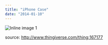 ```yaml
---
title: "iPhone Case"
date: "2014-01-10"
---
```


<div class="content">
<p><img alt="Inline image 1" src="/preposterous/assets/186-img_0041.jpg"/></p>
<p>source: <a href="http://www.thingiverse.com/thing:167177" target="_blank"> http://www.thingiverse.com/thing:167177
</a></p>
</div>

